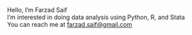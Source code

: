 Hello, I’m Farzad Saif  
I’m interested in doing data analysis using Python, R, and Stata  
You can reach me at farzad.saif@gmail.com

<!---
farzadsaif/farzadsaif is a ✨ special ✨ repository because its `README.md` (this file) appears on your GitHub profile.
You can click the Preview link to take a look at your changes.
--->
